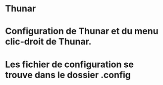 # Thunar

# Configuration de Thunar et du menu clic-droit de Thunar.

# Les fichier de configuration se trouve dans le dossier .config
